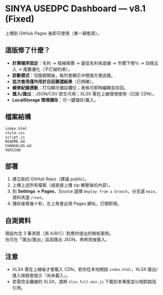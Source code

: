 # SINYA USEDPC Dashboard — v8.1 (Fixed)

上傳到 GitHub Pages 後即可使用（單一靜態頁）。

## 這版修了什麼？
- **計算順序固定**：毛利 → 階梯降價 → 最低毛利率底線 → 市價下限％ → 四捨五入 → 尾數優化（不打破約束）。
- **診斷模式**：切換開關後，每列會顯示中間值方便追錯。
- **批次套用僅作用於目前篩選結果**（已明確）。
- **維修紀錄連動**：打勾顯示備註欄位；表格可即時編輯並存回。
- **匯入/匯出**：JSON/CSV 原生可用；XLSX 需在上線環境使用（已掛 CDN）。
- **LocalStorage 情境儲存**：可一鍵儲存/載入。

## 檔案結構
```
index.html
style.css
script.js
README.md
CHANGELOG.md
VERSION
```

## 部署
1. 建立新的 GitHub Repo（建議 public）。
2. 上傳上述所有檔案（或直接上傳 zip 解壓後的內容）。
3. 到 **Settings → Pages**，Source 選擇 `Deploy from a branch`，分支選 `main`，資料夾選 `/root`。
4. 儲存後等幾十秒，左上角會出現 Pages 網址，打開即用。

## 自測資料
預設內含 3 筆測資（測 A/B/C）對應你提出的檢核案例。  
也可在「匯出/匯出」區段匯出 JSON，再修改後匯入。

## 注意
- XLSX 需在上線後才會載入 CDN。若你在本地開啟 `index.html`，XLSX 匯出/匯入按鈕會提示「尚未載入」。  
- 若需完全離線的 XLSX，請將 `xlsx.full.min.js` 下載到本專案並以相對路徑引用。

